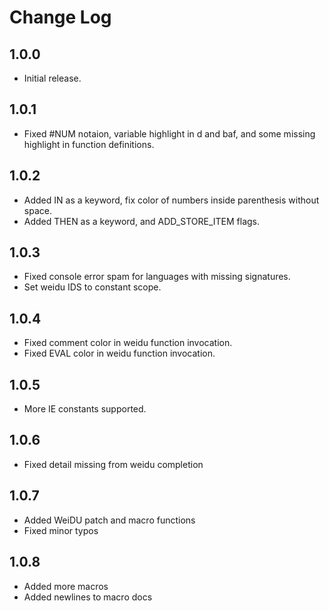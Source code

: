# Change Log

## 1.0.0
- Initial release.

## 1.0.1
- Fixed #NUM notaion, variable highlight in d and baf, and some missing highlight in function definitions.

## 1.0.2
- Added IN as a keyword, fix color of numbers inside parenthesis without space.
- Added THEN as a keyword, and ADD_STORE_ITEM flags.

## 1.0.3
- Fixed console error spam for languages with missing signatures.
- Set weidu IDS to constant scope.

## 1.0.4
- Fixed comment color in weidu function invocation.
- Fixed EVAL color in weidu function invocation.

## 1.0.5
- More IE constants supported.

## 1.0.6
- Fixed detail missing from weidu completion

## 1.0.7
- Added WeiDU patch and macro functions
- Fixed minor typos

## 1.0.8
- Added more macros
- Added newlines to macro docs
